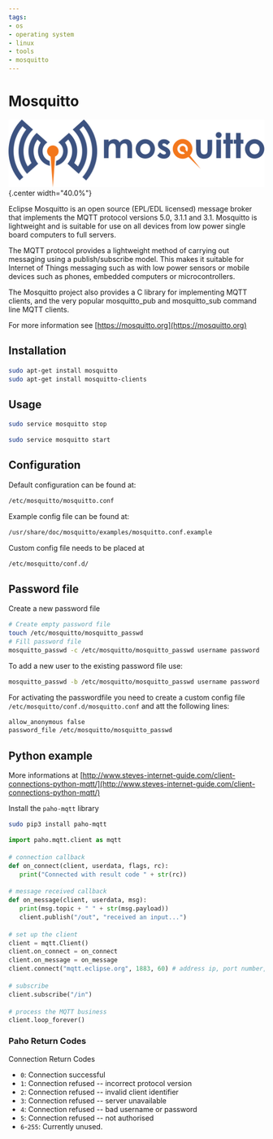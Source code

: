```yaml
---
tags:
- os
- operating system
- linux
- tools
- mosquitto
---
```

# Mosquitto
![](img/mosquitto.svg){.center width="40.0%"}

Eclipse Mosquitto is an open source (EPL/EDL licensed) message broker that implements the MQTT protocol versions 5.0, 3.1.1 and 3.1. Mosquitto is lightweight and is suitable for use on all devices from low power single board computers to full servers.

The MQTT protocol provides a lightweight method of carrying out messaging using a publish/subscribe model. This makes it suitable for Internet of Things messaging such as with low power sensors or mobile devices such as phones, embedded computers or microcontrollers.

The Mosquitto project also provides a C library for implementing MQTT clients, and the very popular mosquitto_pub and mosquitto_sub command line MQTT clients.

For more information see [https://mosquitto.org](https://mosquitto.org)

## Installation

``` bash
sudo apt-get install mosquitto
sudo apt-get install mosquitto-clients
```

## Usage

``` bash
sudo service mosquitto stop
```

``` bash
sudo service mosquitto start
```

## Configuration

Default configuration can be found at:

``` bash
/etc/mosquitto/mosquitto.conf
```

Example config file can be found at:

``` bash
/usr/share/doc/mosquitto/examples/mosquitto.conf.example
```

Custom config file needs to be placed at

``` bash
/etc/mosquitto/conf.d/
```

## Password file

Create a new password file

``` bash
# Create empty password file
touch /etc/mosquitto/mosquitto_passwd
# Fill password file
mosquitto_passwd -c /etc/mosquitto/mosquitto_passwd username password
```

To add a new user to the existing password file use:

``` bash
mosquitto_passwd -b /etc/mosquitto/mosquitto_passwd username password
```

For activating the passwordfile you need to create a custom config file `/etc/mosquitto/conf.d/mosquitto.conf` and att the following lines:

``` bash
allow_anonymous false
password_file /etc/mosquitto/mosquitto_passwd
```

## Python example

More informations at [http://www.steves-internet-guide.com/client-connections-python-mqtt/](http://www.steves-internet-guide.com/client-connections-python-mqtt/)

Install the `paho-mqtt` library

``` bash
sudo pip3 install paho-mqtt
```

``` python
import paho.mqtt.client as mqtt

# connection callback
def on_connect(client, userdata, flags, rc):
   print("Connected with result code " + str(rc))

# message received callback
def on_message(client, userdata, msg):
   print(msg.topic + " " + str(msg.payload))
   client.publish("/out", "received an input...")

# set up the client
client = mqtt.Client()
client.on_connect = on_connect
client.on_message = on_message
client.connect("mqtt.eclipse.org", 1883, 60) # address ip, port number, keep alive

# subscribe
client.subscribe("/in")

# process the MQTT business
client.loop_forever()
```

### Paho Return Codes

Connection Return Codes

- `0`: Connection successful
- `1`: Connection refused -- incorrect protocol version
- `2`: Connection refused -- invalid client identifier
- `3`: Connection refused -- server unavailable
- `4`: Connection refused -- bad username or password
- `5`: Connection refused -- not authorised
- `6`-`255`: Currently unused.